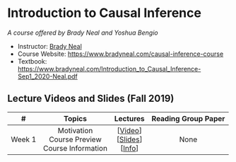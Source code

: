 # Introduction to Causal Inference
*A course offered by Brady Neal and Yoshua Bengio*

- Instructor: [Brady Neal](https://www.bradyneal.com/aboutme)
- Course Website: https://www.bradyneal.com/causal-inference-course
- Textbook: https://www.bradyneal.com/Introduction_to_Causal_Inference-Sep1_2020-Neal.pdf

## Lecture Videos and Slides (Fall 2019)

|#|Topics|Lectures|Reading Group Paper|
|:---:|:---:|:---:|:---:|
|Week 1|Motivation<br>Course Preview<br>Course Information|[[Video](https://www.youtube.com/watch?v=CfzO4IEMVUk)]<br>[[Slides](https://www.bradyneal.com/slides/1%20-%20A%20Brief%20Introduction%20to%20Causal%20Inference.pdf)]<br>[[Info](https://www.youtube.com/watch?v=xj-tzrm5Src&list=PLoazKTcS0Rzb6bb9L508cyJ1z-U9iWkA0&index=6)]|None|
